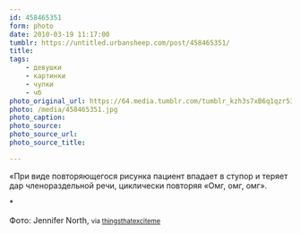 ```yaml
---
id: 458465351
form: photo
date: 2010-03-19 11:17:00
tumblr: https://untitled.urbansheep.com/post/458465351/
title:
tags:
    - девушки
    - картинки
    - чулки
    - чб
photo_original_url: https://64.media.tumblr.com/tumblr_kzh3s7xB6q1qzr53co1_500.jpg
photo: /media/458465351.jpg
photo_caption: 
photo_source:
photo_source_url:
photo_source_title:

---
```


<p>«При виде повторяющегося рисунка пациент впадает в ступор и теряет дар членораздельной речи, циклически повторяя «Омг, омг, омг».</p>

<p>*</p>

<p>Фото: Jennifer North, <small>via <a href="http://thingsthatexciteme.tumblr.com/post/457053859/photo-by-jennifer-north" class="tumblr_blog">thingsthatexciteme</a></small></p>
